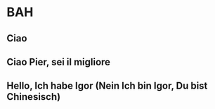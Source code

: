 # BAH
## Ciao
## Ciao Pier, sei il migliore
## Hello, Ich habe Igor (Nein Ich bin Igor, Du bist Chinesisch)